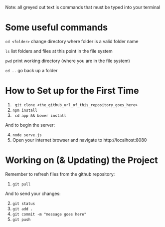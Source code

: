 Note: all greyed out text is commands that must be typed into your terminal

Some useful commands
====================
```cd <folder>```  change directory where folder is a valid folder name

```ls``` list folders and files at this point in the file system

```pwd``` print working directory (where you are in the file system)

```cd ..``` go back up a folder


How to Set up for the First Time
================================

1. ``` git clone <the_github_url_of_this_repository_goes_here>```
2. ``` npm install ```
3. ``` cd app && bower install```

And to begin the server:


4. ``` node serve.js ``` 
5. Open your internet browser and navigate to http://localhost:8080


Working on (& Updating) the Project
===================================

Remember to refresh files from the github repository:

1. ``` git pull ```


And to send your changes:


2. ``` git status ```
3. ``` git add . ```
4. ``` git commit -m "message goes here" ```
5. ``` git push ```

